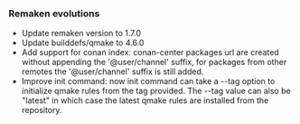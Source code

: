 ### Remaken evolutions
- Update remaken version to 1.7.0
- Update builddefs/qmake to 4.6.0
- Add support for conan index: conan-center packages url are created without appending the '@user/channel' suffix, for packages from other remotes the '@user/channel' suffix is still added.
- Improve init command: now init command can take a --tag option to initialize qmake rules from the tag provided. The --tag value can also be "latest" in which case the latest qmake rules are installed from the repository.


